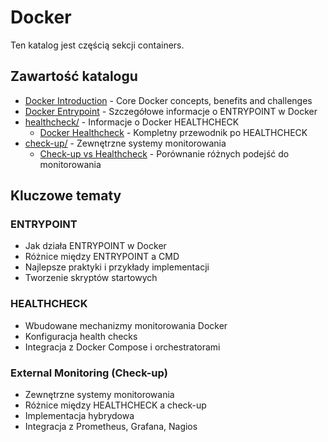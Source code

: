 # Docker

Ten katalog jest częścią sekcji containers.

## Zawartość katalogu

- [Docker Introduction](Docker_Introduction.md) - Core Docker concepts, benefits and challenges
- [Docker Entrypoint](Docker_Entrypoint.md) - Szczegółowe informacje o ENTRYPOINT w Docker
- [healthcheck/](healthcheck/) - Informacje o Docker HEALTHCHECK
  - [Docker Healthcheck](healthcheck/Docker_Healthcheck.md) - Kompletny przewodnik po HEALTHCHECK
- [check-up/](check-up/) - Zewnętrzne systemy monitorowania
  - [Check-up vs Healthcheck](check-up/Check-up_vs_Healthcheck.md) - Porównanie różnych podejść do monitorowania

## Kluczowe tematy

### ENTRYPOINT
- Jak działa ENTRYPOINT w Docker
- Różnice między ENTRYPOINT a CMD  
- Najlepsze praktyki i przykłady implementacji
- Tworzenie skryptów startowych

### HEALTHCHECK
- Wbudowane mechanizmy monitorowania Docker
- Konfiguracja health checks
- Integracja z Docker Compose i orchestratorami

### External Monitoring (Check-up)
- Zewnętrzne systemy monitorowania
- Różnice między HEALTHCHECK a check-up
- Implementacja hybrydowa
- Integracja z Prometheus, Grafana, Nagios

